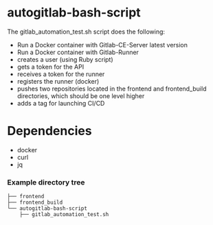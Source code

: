 # autogitlab-bash-script

The gitlab_automation_test.sh script does the following:
- Run a Docker container with Gitlab-CE-Server latest version
- Run a Docker container with Gitlab-Runner
- creates a user (using Ruby script)
- gets a token for the API
- receives a token for the runner
- registers the runner (docker)
- pushes two repositories located in the frontend and frontend_build directories, which should be one level higher
- adds a tag for launching CI/CD

# Dependencies 
- docker
- curl
- jq

### Example directory tree
```
├── frontend
├── frontend_build
└── autogitlab-bash-script
    ├── gitlab_automation_test.sh